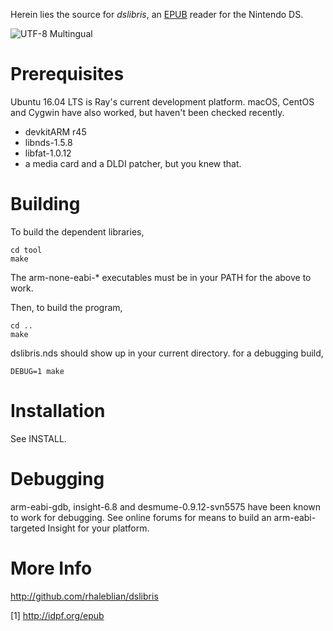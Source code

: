Herein lies the source for *dslibris*, an [EPUB](http://idpf.org/epub)
reader for the Nintendo DS.

![UTF-8 Multingual](http://rhaleblian.files.wordpress.com/2007/09/utf8.png)

# Prerequisites

Ubuntu 16.04 LTS is Ray's current development platform.
macOS, CentOS and Cygwin have also worked, but haven't been checked recently.

*   devkitARM r45
*   libnds-1.5.8
*   libfat-1.0.12
*   a media card and a DLDI patcher, but you knew that.

# Building

To build the dependent libraries,

```shell
cd tool
make
```

The arm-none-eabi-* executables must be in your PATH for the above to work.

Then, to build the program,

```shell
cd ..
make
```

dslibris.nds should show up in your current directory.
for a debugging build,

```shell
DEBUG=1 make
```

# Installation

See INSTALL.

# Debugging

arm-eabi-gdb, insight-6.8 and desmume-0.9.12-svn5575 have been known to work for debugging. See online forums for means to build an arm-eabi-targeted Insight for your platform.

# More Info

http://github.com/rhaleblian/dslibris


[1] http://idpf.org/epub
